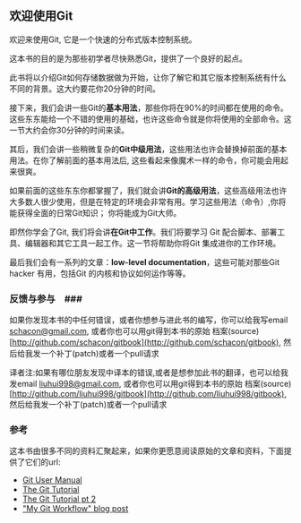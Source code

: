 ## 欢迎使用Git ##

欢迎来使用Git, 它是一个快速的分布式版本控制系统。

这本书的目的是为那些初学者尽快熟悉Git，提供了一个良好的起点。


此书将以介绍Git如何存储数据做为开始，让你了解它和其它版本控制系统有什么不同的背景。这大约要花你20分钟的时间。


接下来，我们会讲一些Git的**基本用法**，那些你将在90%的时间都在使用的命令。这些东东能给一个不错的使用的基础，也许这些命令就是你将使用的全部命令。这一节大约会你30分钟的时间来读。


其后，我们会讲一些稍微复杂的**Git中级用法**，这些用法也许会替换掉前面的基本用法。在你了解前面的基本用法后, 这些看起来像魔术一样的命令，你可能会用起来很爽。


如果前面的这些东东你都掌握了，我们就会讲**Git的高级用法**，这些高级用法也许大多数人很少使用，但是在特定的环境会非常有用。学习这些用法（命令）,你将能获得全面的日常Git知识； 你将能成为Git大师。


即然你学会了Git, 我们将会讲**在Git中工作**。我们将要学习 Git 配合脚本、部署工具、编辑器和其它工具一起工作。这一节将帮助你将Git 集成进你的工作环境。


最后我们会有一系列的文章：**low-level documentation**，这些可能对那些Git hacker 有用，包括Git 的内核和协议如何运作等等。

### 反馈与参与　###

如果你发现本书的中任何错误，或者你想参与进此书的编写，你可以给我写email
[schacon@gmail.com](mailto:schancon@gmail.com), 或者你也可以用git得到本书的原始
档案(source) [http://github.com/schacon/gitbook](http://github.com/schacon/gitbook),
然后给我发一个补丁(patch)或者一个pull请求

译者注:如果有哪位朋友发现中译本的错误,或者是想参加此书的翻译，也可以给我发email
[liuhui998@gmail.com](mailto:liuhui998@gmail.com), 或者你也可以用git得到本书的原始
档案(source) [http://github.com/liuhui998/gitbook](http://github.com/liuhui998/gitbook),
然后给我发一个补丁(patch)或者一个pull请求


### 参考 ###

这本书由很多不同的资料汇聚起来，如果你更愿意阅读原始的文章和资料，下面提供了它们的url:

* [Git User Manual](http://www.kernel.org/pub/software/scm/git/docs/user-manual.html)
* [The Git Tutorial](http://www.kernel.org/pub/software/scm/git/docs/gittutorial.html)
* [The Git Tutorial pt 2](http://www.kernel.org/pub/software/scm/git/docs/gittutorial-2.html)
* ["My Git Workflow" blog post](http://osteele.com/archives/2008/05/my-git-workflow)

